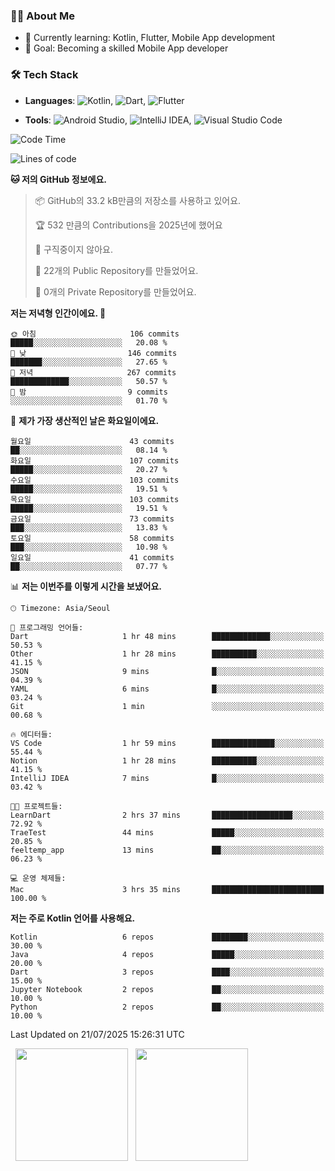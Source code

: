 ### 👨‍💻 About Me
- 🌱 Currently learning: Kotlin, Flutter, Mobile App development
- 🎯 Goal: Becoming a skilled Mobile App developer

### 🛠 Tech Stack
- **Languages**: ![Kotlin](https://img.shields.io/badge/Kotlin-0095D5?style=flat-square&logo=kotlin&logoColor=white), ![Dart](https://img.shields.io/badge/Dart-0175C2?style=flat-square&logo=dart&logoColor=white), ![Flutter](https://img.shields.io/badge/Flutter-02569B?style=flat-square&logo=flutter&logoColor=white)

- **Tools**:
![Android Studio](https://img.shields.io/badge/Android%20Studio-3DDC84?style=flat-square&logo=android-studio&logoColor=white), 
![IntelliJ IDEA](https://img.shields.io/badge/IntelliJ%20IDEA-000000?style=flat-square&logo=intellij-idea&logoColor=white), 
![Visual Studio Code](https://img.shields.io/badge/VS%20Code-007ACC?style=flat-square&logo=visual-studio-code&logoColor=white)

<!--START_SECTION:waka-->
![Code Time](http://img.shields.io/badge/Code%20Time-218%20hrs%2032%20mins-blue)

![Lines of code](https://img.shields.io/badge/%EC%A0%80%EB%8A%94%20%EC%97%AC%ED%83%9C%EA%B9%8C%EC%A7%80%20-299.1%20thousand%20%EC%A4%84%EC%9D%98%20%EC%BD%94%EB%93%9C%EB%A5%BC%20%EC%9E%91%EC%84%B1%ED%96%88%EC%96%B4%EC%9A%94.-blue)

**🐱 저의 GitHub 정보에요.** 

> 📦 GitHub의 33.2 kB만큼의 저장소를 사용하고 있어요. 
 > 
> 🏆 532 만큼의 Contributions을 2025년에 했어요
 > 
> 🚫 구직중이지 않아요.
 > 
> 📜 22개의 Public Repository를 만들었어요. 
 > 
> 🔑 0개의 Private Repository를 만들었어요. 
 > 
**저는 저녁형 인간이에요. 🦉** 

```text
🌞 아침                     106 commits         █████░░░░░░░░░░░░░░░░░░░░   20.08 % 
🌆 낮　                     146 commits         ███████░░░░░░░░░░░░░░░░░░   27.65 % 
🌃 저녁                     267 commits         █████████████░░░░░░░░░░░░   50.57 % 
🌙 밤　                     9 commits           ░░░░░░░░░░░░░░░░░░░░░░░░░   01.70 % 
```
📅 **제가 가장 생산적인 날은 화요일이에요.** 

```text
월요일                      43 commits          ██░░░░░░░░░░░░░░░░░░░░░░░   08.14 % 
화요일                      107 commits         █████░░░░░░░░░░░░░░░░░░░░   20.27 % 
수요일                      103 commits         █████░░░░░░░░░░░░░░░░░░░░   19.51 % 
목요일                      103 commits         █████░░░░░░░░░░░░░░░░░░░░   19.51 % 
금요일                      73 commits          ███░░░░░░░░░░░░░░░░░░░░░░   13.83 % 
토요일                      58 commits          ███░░░░░░░░░░░░░░░░░░░░░░   10.98 % 
일요일                      41 commits          ██░░░░░░░░░░░░░░░░░░░░░░░   07.77 % 
```


📊 **저는 이번주를 이렇게 시간을 보냈어요.** 

```text
🕑︎ Timezone: Asia/Seoul

💬 프로그래밍 언어들: 
Dart                     1 hr 48 mins        █████████████░░░░░░░░░░░░   50.53 % 
Other                    1 hr 28 mins        ██████████░░░░░░░░░░░░░░░   41.15 % 
JSON                     9 mins              █░░░░░░░░░░░░░░░░░░░░░░░░   04.39 % 
YAML                     6 mins              █░░░░░░░░░░░░░░░░░░░░░░░░   03.24 % 
Git                      1 min               ░░░░░░░░░░░░░░░░░░░░░░░░░   00.68 % 

🔥 에디터들: 
VS Code                  1 hr 59 mins        ██████████████░░░░░░░░░░░   55.44 % 
Notion                   1 hr 28 mins        ██████████░░░░░░░░░░░░░░░   41.15 % 
IntelliJ IDEA            7 mins              █░░░░░░░░░░░░░░░░░░░░░░░░   03.42 % 

🐱‍💻 프로젝트들: 
LearnDart                2 hrs 37 mins       ██████████████████░░░░░░░   72.92 % 
TraeTest                 44 mins             █████░░░░░░░░░░░░░░░░░░░░   20.85 % 
feeltemp_app             13 mins             ██░░░░░░░░░░░░░░░░░░░░░░░   06.23 % 

💻 운영 체제들: 
Mac                      3 hrs 35 mins       █████████████████████████   100.00 % 
```

**저는 주로 Kotlin 언어를 사용해요.** 

```text
Kotlin                   6 repos             ████████░░░░░░░░░░░░░░░░░   30.00 % 
Java                     4 repos             █████░░░░░░░░░░░░░░░░░░░░   20.00 % 
Dart                     3 repos             ████░░░░░░░░░░░░░░░░░░░░░   15.00 % 
Jupyter Notebook         2 repos             ██░░░░░░░░░░░░░░░░░░░░░░░   10.00 % 
Python                   2 repos             ██░░░░░░░░░░░░░░░░░░░░░░░   10.00 % 
```




 Last Updated on 21/07/2025 15:26:31 UTC
<!--END_SECTION:waka-->

<p>
  <img height="180em" src="https://github-readme-stats.vercel.app/api?username=JongHyun070105&show_icons=true&include_all_commits=true&bg_color=0d1117&title_color=ffffff&text_color=c9d1d9&icon_color=79ff97">
  <img height="180em" src="https://github-readme-stats.vercel.app/api/top-langs/?username=JongHyun070105&layout=compact&langs_count=4&bg_color=0d1117&title_color=ffffff&text_color=c9d1d9&hide=php,jupyter%20notebook&hide_repo=EcoStep,mimir,git-session">
</p>
